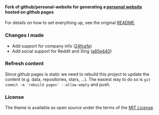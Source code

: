 #### Fork of github/personal-website for generating a [personal website](https://g00fy2.github.io) hosted on github pages

For details on how to set everything up, see the original [README](https://github.com/github/personal-website/blob/master/README.md)

### Changes I made

* Add support for company info ([24fcefe](https://github.com/G00fY2/g00fy2.github.io/commit/24fcefe212f21d1599fa57a80466705f43518ee6))
* Add social support for Reddit and Xing ([a85e440](https://github.com/G00fY2/g00fy2.github.io/commit/a85e4401d388aa7247e9de8092c6bcb0fdeb1148))

### Refresh content

Since github pages is static we need to rebuild this project to update the content (e.g. data, repositories, stars, ...).
The easiest way to do so is `git commit -m 'rebuild pages' --allow-empty` and push.

### License

The theme is available as open source under the terms of the [MIT License](https://opensource.org/licenses/MIT).
